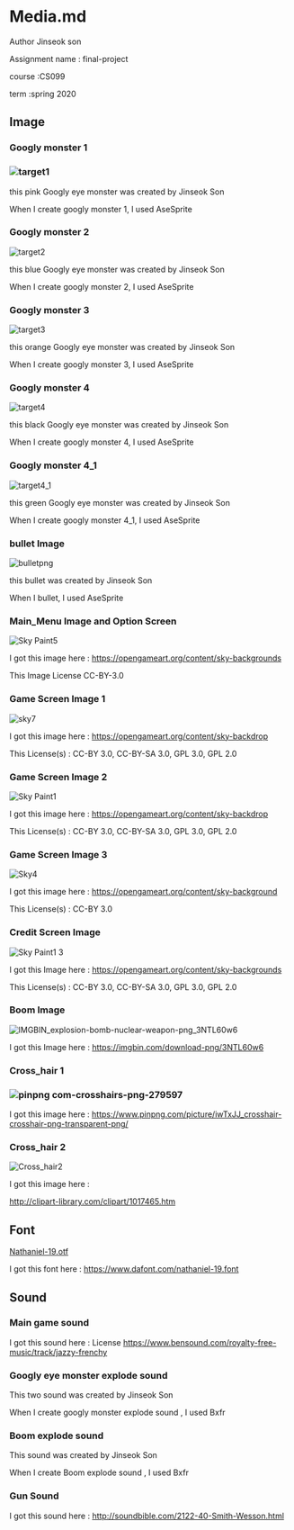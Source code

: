 # Media.md

Author Jinseok son

Assignment name : final-project

course :CS099 

term :spring 2020

## Image 

### Googly monster 1

### ![target1](https://user-images.githubusercontent.com/60171037/86901131-2244e280-c147-11ea-9037-51b193813e79.png)


this pink Googly eye monster was created by Jinseok Son

 When I create googly monster 1, I used  AseSprite 



### Googly monster 2

![target2](https://user-images.githubusercontent.com/60171037/86901205-40124780-c147-11ea-8b79-021965f97368.png)

 this blue Googly eye monster was created by Jinseok Son

 When I create googly monster 2, I used  AseSprite 



### Googly monster 3

![target3](https://user-images.githubusercontent.com/60171037/86901239-4e606380-c147-11ea-9ae2-5897f541b7d3.png)

 this orange Googly eye monster was created by Jinseok Son

 When I create googly monster 3, I used  AseSprite 

### Googly monster 4

![target4](https://user-images.githubusercontent.com/60171037/86901288-5fa97000-c147-11ea-8018-5540dc273ddc.png)

 this black Googly eye monster was created by Jinseok Son

 When I create googly monster 4, I used  AseSprite 

### Googly monster 4_1

![target4_1](https://user-images.githubusercontent.com/60171037/86901341-7354d680-c147-11ea-8f00-df27183edffd.png)

this green Googly eye monster was created by Jinseok Son

When I create googly monster 4_1, I used  AseSprite 



### bullet Image 


![bulletpng](https://user-images.githubusercontent.com/60171037/86901427-8e274b00-c147-11ea-8d07-221662f561c9.png)


this bullet was created by Jinseok Son

When I bullet, I used  AseSprite 



 

### Main_Menu Image and Option Screen

![Sky Paint5](https://user-images.githubusercontent.com/60171037/86901552-bd3dbc80-c147-11ea-9621-4a5e814ca311.png)

I got this image here :  https://opengameart.org/content/sky-backgrounds

This Image License CC-BY-3.0



### Game Screen Image 1

![sky7](https://user-images.githubusercontent.com/60171037/86901603-ce86c900-c147-11ea-9fda-9953806fdf9f.png)

I got this image here : https://opengameart.org/content/sky-backdrop

This License(s) : CC-BY 3.0, CC-BY-SA 3.0, GPL 3.0, GPL 2.0

### Game Screen Image 2

![Sky Paint1](https://user-images.githubusercontent.com/60171037/86901646-df373f00-c147-11ea-9e11-c57a198f0e2a.png)


I got this image here : https://opengameart.org/content/sky-backdrop

This License(s) : CC-BY 3.0, CC-BY-SA 3.0, GPL 3.0, GPL 2.0



### Game Screen Image 3

![Sky4](https://user-images.githubusercontent.com/60171037/86901710-f4ac6900-c147-11ea-9e0e-13b19e6b11eb.png)


I got this image here : https://opengameart.org/content/sky-background

This License(s) : CC-BY 3.0



### Credit Screen Image

![Sky Paint1 3](https://user-images.githubusercontent.com/60171037/86901785-0beb5680-c148-11ea-9946-8833f9f3b853.png)


I got this Image here :  https://opengameart.org/content/sky-backgrounds

This License(s) : CC-BY 3.0, CC-BY-SA 3.0, GPL 3.0, GPL 2.0



### Boom Image 

![IMGBIN_explosion-bomb-nuclear-weapon-png_3NTL60w6](https://user-images.githubusercontent.com/60171037/86901824-16a5eb80-c148-11ea-833f-a139e82b86e5.png)


I got this Image here : https://imgbin.com/download-png/3NTL60w6

### Cross_hair 1



### ![pinpng com-crosshairs-png-279597](https://user-images.githubusercontent.com/60171037/86901946-3fc67c00-c148-11ea-8731-f3d65f4f878e.png)


I got this image here : https://www.pinpng.com/picture/iwTxJJ_crosshair-crosshair-png-transparent-png/



### Cross_hair 2

![Cross_hair2](https://user-images.githubusercontent.com/60171037/86901990-5076f200-c148-11ea-8b91-c013bfea1f03.png)

I got this image here : 

http://clipart-library.com/clipart/1017465.htm

## Font

[Nathaniel-19.otf](..\새폴더7\Font\Nathaniel-19.otf) 

I got this font here : https://www.dafont.com/nathaniel-19.font

 

## Sound

### Main game sound

<audio src="C:\Users\user\Desktop\새폴더7\Sound\bensound-jazzyfrenchy.mp3"></audio>

I got this sound here : License https://www.bensound.com/royalty-free-music/track/jazzy-frenchy



### Googly eye monster explode sound

<audio src="C:\Users\user\Desktop\새폴더7\Sound\Explosion3.wav"></audio>

<audio src="C:\Users\user\Desktop\새폴더7\Sound\Explosion4.wav"></audio>

This  two sound was created by Jinseok Son 

When I create googly monster explode sound , I used  Bxfr 



### Boom explode sound

<audio src="C:\Users\user\Desktop\새폴더7\Sound\BoomExplosion.wav"></audio>

This   sound was created by Jinseok Son 

When I create Boom explode sound , I used  Bxfr 



### Gun Sound 

<audio src="C:\Users\user\Desktop\새폴더7\Sound\40_smith_wesson_single-mike-koenig.wav"></audio>

I got this sound here :  http://soundbible.com/2122-40-Smith-Wesson.html


